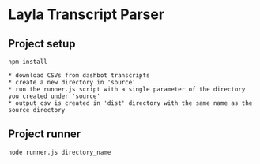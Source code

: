 # Layla Transcript Parser

## Project setup
```
npm install

* download CSVs from dashbot transcripts
* create a new directory in 'source'
* run the runner.js script with a single parameter of the directory you created under 'source'
* output csv is created in 'dist' directory with the same name as the source directory
```


## Project runner
```
node runner.js directory_name
```

